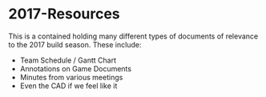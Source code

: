 # 2017-Resources

This is a contained holding many different types of documents of relevance to the 2017 build season. These include:

- Team Schedule / Gantt Chart
- Annotations on Game Documents
- Minutes from various meetings
- Even the CAD if we feel like it
